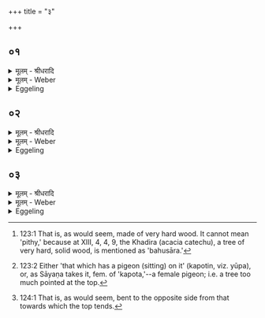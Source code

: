 +++
title = "३"

+++


## ०१
<details><summary>मूलम् - श्रीधरादि</summary>

स य᳘ ऽएष᳘ बहुसारः[[!!]]॥  
स᳘ हापश᳘व्यस्त᳘स्मात्तादृ᳘शम्पशु᳘कामो यू᳘पन्न᳘ कुर्व्वीता᳘थ य᳘ ऽएष᳘ फल्गुप्रासहः[[!!]] स᳘ ह पश᳘व्यस्त᳘स्मात्तादृ᳘शम्पशु᳘कामो यू᳘पङ्कुर्व्वीत॥
</details>

<details><summary>मूलम् - Weber</summary>

स य᳘ एष᳘ बहुसारः᳟॥  
स᳘ हापशव्यस्त᳘स्मात्तादृ᳘शम् पशु᳘कामो यू᳘पं न᳘ कुर्वीता᳘थ य᳘ एष᳘ फल्गु᳘प्रासहः स᳘ ह पशव्य᳘स्त᳘स्मात्तादृ᳘शम् पशु᳘कामो यूपं कुर्वीत॥
</details>

<details><summary>Eggeling</summary>

1. Such a (sacrificial stake) as has much substance [^egg_384] is not auspicious to cattle, whence he who desires to have cattle should not make such a one his sacrificial stake: but such a one as is of little hardness is auspicious to cattle, whence he who desires to have cattle should make such a one his sacrificial stake.

[^egg_384]: 123:1 That is, as would seem, made of very hard wood. It cannot mean 'pithy,' because at XIII, 4, 4, 9, the Khadira (acacia catechu), a tree of very hard, solid wood, is mentioned as 'bahusāra.'
</details>

## ०२
<details><summary>मूलम् - श्रीधरादि</summary>

(ता᳘) अ᳘थ य᳘स्यैत᳘द्वक्र᳘स्य सतः[[!!]]॥  
शू᳘ल ऽइवा᳘ग्रम्भ᳘वति स᳘ ह कपोती ना᳘म स यो᳘ ह तादृ᳘शं यू᳘पङ्कुरुते᳘ पुरा हा᳘युषो ऽमुं᳘ लोक᳘मेति त᳘स्मात्तादृ᳘शमा᳘युष्कामो यू᳘पन्न᳘ कुर्व्वीत॥
</details>

<details><summary>मूलम् - Weber</summary>

अ᳘थ य᳘स्यैत᳘द्वक्र᳘स्य सतः᳟॥  
शू᳘ल-इवा᳘ग्रम् भ᳘वति स᳘ ह कपोती ना᳘म स यो᳘ ह तादृ᳘शं यू᳘पं कुरुते᳘ पुरा हा᳘युषोऽमुं᳘ लोक᳘मेति त᳘स्मात्तादृ᳘शमा᳘युष्कामो यू᳘पं न᳘ कुर्वीत॥
</details>

<details><summary>Eggeling</summary>

2. And such a one as, while being crooked, has a top like a spit, is called 'kapotī [^egg_385]'; and whoever makes such a one his sacrificial stake certainly goes to yonder world before his full measure of life: therefore let no one wishing for long life make such a one his sacrificial stake.

[^egg_385]: 123:2 Either 'that which has a pigeon (sitting) on it' (kapotin, viz. yūpa), or, as Sāyaṇa takes it, fem. of 'kapota,'--a female pigeon; i.e. a tree too much pointed at the top.
</details>

## ०३
<details><summary>मूलम् - श्रीधरादि</summary>

(ता᳘) अ᳘थ य᳘ ऽएष ऽआ᳘नतः॥  
(ऽ) उप᳘रिष्टाद᳘पनतो म᳘ध्ये[[!!]] सो ऽशना᳘यै रूपᳫँ᳭ स यो᳘ ह तादृ᳘शं यू᳘पं कुरु᳘ते ऽशना᳘युका हास्य भा᳘र्य्या भवन्ति त᳘स्मात्तादृ᳘शमन्ना᳘द्यकामो यू᳘पन्न᳘ कुर्व्वीता᳘थ य᳘ ऽएष ऽआ᳘नत ऽउप᳘रिष्टादु᳘पनतो म᳘ध्ये᳘ सो ऽन्ना᳘द्यस्य रूपं त᳘स्मात्तादृ᳘शमन्ना᳘द्यकामो[[!!]] यू᳘पङ्कुर्व्वीत॥
</details>
<details><summary>मूलम् - Weber</summary>

अ᳘थ य᳘ एष आ᳘नतः॥  
उप᳘रिष्टाद᳘पनतो म᳘ध्येॗ सोऽशना᳘यै रूपᳫं स यो᳘ ह तादृ᳘शं यू᳘पं कुरुॗतेऽशना᳘युका हास्य भा᳘र्या भवन्ति त᳘स्मात्तादृ᳘शमन्ना᳘द्यकामो यू᳘पं न᳘ कुर्वीता᳘थ य᳘ एष आ᳘नत उप᳘रिष्टादु᳘पनतो म᳘ध्येॗ सोऽन्ना᳘द्यस्य रूपं त᳘स्मात्तादृ᳘शम᳘न्ना᳘द्यकामो यू᳘पं कुर्वीत॥
</details>
<details><summary>Eggeling</summary>

3. And such a one as is bent at the top, and bent outwards [^egg_386] in the middle, is a type of hunger (poverty); and if any one makes such a one his sacrificial stake, his dependants will certainly be hungry; therefore let no one wishing for food make such a one his sacrificial stake. But such a one as is bent at the top and bent inwards in the middle, is a type of food (prosperity): therefore let him who wishes for food make such a one his sacrificial stake.

[^egg_386]: 124:1 That is, as would seem, bent to the opposite side from that towards which the top tends.
</details>

